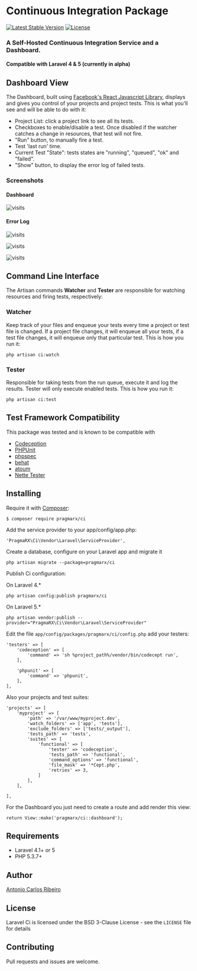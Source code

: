 # Continuous Integration Package

[![Latest Stable Version](https://img.shields.io/packagist/v/pragmarx/ci.svg?style=flat-square)](https://packagist.org/packages/pragmarx/ci) 
[![License](https://img.shields.io/badge/license-BSD_3_Clause-brightgreen.svg?style=flat-square)](LICENSE)

### A Self-Hosted Continuous Integration Service and a Dashboard.

#### Compatible with Laravel 4 & 5 (currently in alpha)

## Dashboard View

The Dashboard, built using [Facebook's React Javascript Library](http://facebook.github.io/react/), displays and gives you control of your projects and project tests. This is what you'll see and will be able to do with it:

* Project List: click a project link to see all its tests.
* Checkboxes to enable/disable a test. Once disabled if the watcher catches a change in resources, that test will not fire.
* "Run" button, to manually fire a test.
* Test 'last run' time.
* Current Test "State": tests states are "running", "queued", "ok" and "failed".
* "Show" button, to display the error log of failed tests.

### Screenshots

#### Dashboard

![visits](https://raw.githubusercontent.com/antonioribeiro/ci/master/src/views/screenshots/dashboard.png)

#### Error Log
![visits](https://raw.githubusercontent.com/antonioribeiro/ci/master/src/views/screenshots/errorlog1.png)

![visits](https://raw.githubusercontent.com/antonioribeiro/ci/master/src/views/screenshots/errorlog2.png)

![visits](https://raw.githubusercontent.com/antonioribeiro/ci/master/src/views/screenshots/errorlog3.png)

## Command Line Interface

The Artisan commands **Watcher** and **Tester** are responsible for watching resources and firing tests, respectively:

### Watcher

Keep track of your files and enqueue your tests every time a project or test file is changed. If a project file changes, it will enqueue all your tests, if a test file changes, it will enqueue only that particular test. This is how you run it:

    php artisan ci:watch

### Tester

Responsible for taking tests from the run queue, execute it and log the results. Tester will only execute enabled tests. This is how you run it:

    php artisan ci:test

## Test Framework Compatibility

This package was tested and is known to be compatible with

* [Codeception](http://codeception.com/)
* [PHPUnit](https://phpunit.de/)
* [phpspec](http://www.phpspec.net/)
* [behat](http://docs.behat.org/)
* [atoum](https://github.com/atoum/atoum)
* [Nette Tester](http://tester.nette.org/en/)

## Installing

Require it with [Composer](http://getcomposer.org/):

    $ composer require pragmarx/ci

Add the service provider to your app/config/app.php:

    'PragmaRX\Ci\Vendor\Laravel\ServiceProvider',

Create a database, configure on your Laravel app and migrate it

    php artisan migrate --package=pragmarx/ci

Publish Ci configuration:

On Laravel 4.*

    php artisan config:publish pragmarx/ci

On Laravel 5.*

    php artisan vendor:publish --provider="PragmaRX\Ci\Vendor\Laravel\ServiceProvider"

Edit the file `app/config/packages/pragmarx/ci/config.php` add your testers:

	'testers' => [
		'codeception' => [
			'command' => 'sh %project_path%/vendor/bin/codecept run',
		],

		'phpunit' => [
			'command' => 'phpunit',
		],
	],

Also your projects and test suites:

	'projects' => [
		'myproject' => [
			'path' => '/var/www/myproject.dev',
			'watch_folders' => ['app', 'tests'],
			'exclude_folders' => ['tests/_output'],
			'tests_path' => 'tests',
			'suites' => [
				'functional' => [
					'tester' => 'codeception',
					'tests_path' => 'functional',
					'command_options' => 'functional',
					'file_mask' => '*Cept.php',
					'retries' => 3,
				]
			],
		],

	],

For the Dashboard you just need to create a route and add render this view:

    return View::make('pragmarx/ci::dashboard');

## Requirements

- Laravel 4.1+ or 5
- PHP 5.3.7+

## Author

[Antonio Carlos Ribeiro](http://twitter.com/iantonioribeiro)

## License

Laravel Ci is licensed under the BSD 3-Clause License - see the `LICENSE` file for details

## Contributing

Pull requests and issues are welcome.
